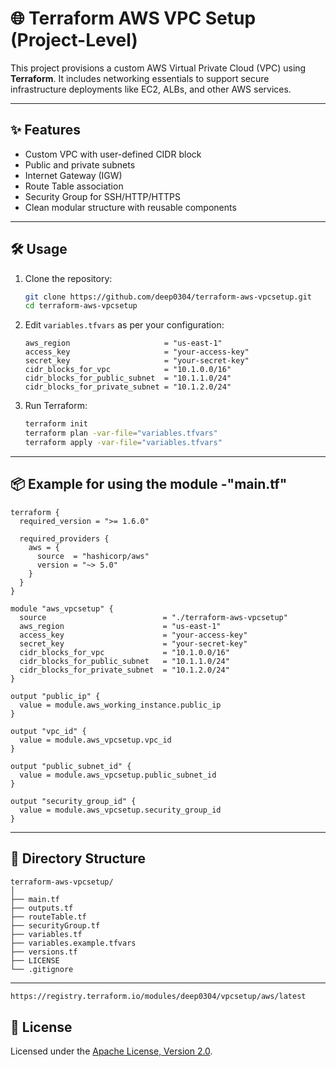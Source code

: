 # 🌐 Terraform AWS VPC Setup (Project-Level)

This project provisions a custom AWS Virtual Private Cloud (VPC) using **Terraform**. It includes networking essentials to support secure infrastructure deployments like EC2, ALBs, and other AWS services.

---

## ✨ Features

- Custom VPC with user-defined CIDR block
- Public and private subnets
- Internet Gateway (IGW)
- Route Table association
- Security Group for SSH/HTTP/HTTPS
- Clean modular structure with reusable components

---

## 🛠️ Usage

1. Clone the repository:
   ```bash
   git clone https://github.com/deep0304/terraform-aws-vpcsetup.git
   cd terraform-aws-vpcsetup
   ```

2. Edit `variables.tfvars` as per your configuration:
   ```hcl
   aws_region                     = "us-east-1"
   access_key                     = "your-access-key"
   secret_key                     = "your-secret-key"
   cidr_blocks_for_vpc            = "10.1.0.0/16"
   cidr_blocks_for_public_subnet  = "10.1.1.0/24"
   cidr_blocks_for_private_subnet = "10.1.2.0/24"
   ```

3. Run Terraform:
   ```bash
   terraform init
   terraform plan -var-file="variables.tfvars"
   terraform apply -var-file="variables.tfvars"
   ```

---

## 📦 Example for using the module -"main.tf" 

```hcl
terraform {
  required_version = ">= 1.6.0"

  required_providers {
    aws = {
      source  = "hashicorp/aws"
      version = "~> 5.0"
    }
  }
}

module "aws_vpcsetup" {
  source                          = "./terraform-aws-vpcsetup"
  aws_region                      = "us-east-1"
  access_key                      = "your-access-key"
  secret_key                      = "your-secret-key"
  cidr_blocks_for_vpc             = "10.1.0.0/16"
  cidr_blocks_for_public_subnet   = "10.1.1.0/24"
  cidr_blocks_for_private_subnet  = "10.1.2.0/24"
}

output "public_ip" {
  value = module.aws_working_instance.public_ip
}

output "vpc_id" {
  value = module.aws_vpcsetup.vpc_id
}

output "public_subnet_id" {
  value = module.aws_vpcsetup.public_subnet_id
}

output "security_group_id" {
  value = module.aws_vpcsetup.security_group_id
}
```

---

## 📁 Directory Structure

```
terraform-aws-vpcsetup/
│
├── main.tf
├── outputs.tf
├── routeTable.tf
├── securityGroup.tf
├── variables.tf
├── variables.example.tfvars
├── versions.tf
├── LICENSE
└── .gitignore
```

---
```bash
https://registry.terraform.io/modules/deep0304/vpcsetup/aws/latest
```

## 📜 License

Licensed under the [Apache License, Version 2.0](LICENSE).

